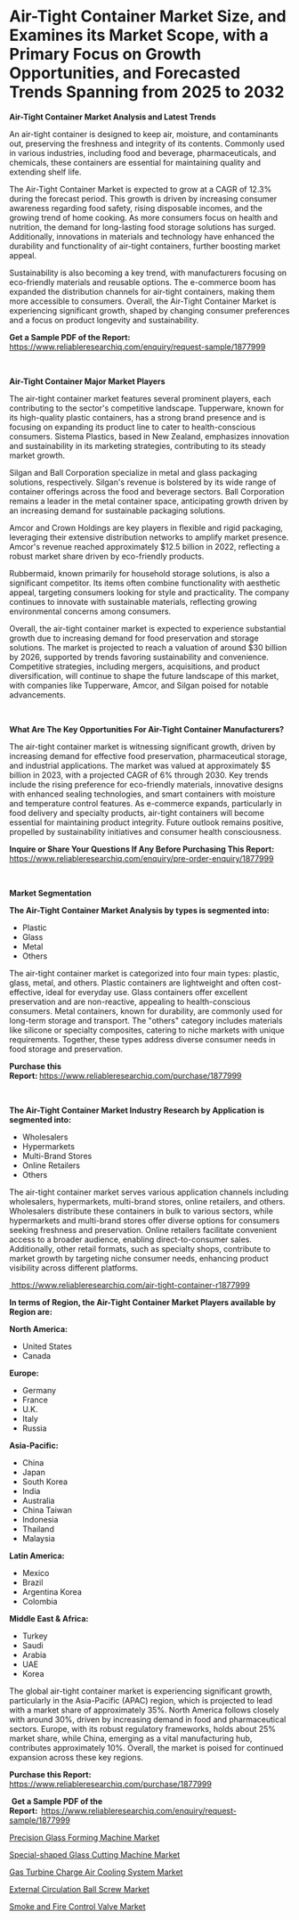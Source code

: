 <p><h1>Air-Tight Container Market Size, and Examines its Market Scope, with a Primary Focus on Growth Opportunities, and Forecasted Trends Spanning from 2025 to 2032</h1></p><p><strong>Air-Tight Container Market Analysis and Latest Trends</strong></p>
<p><p>An air-tight container is designed to keep air, moisture, and contaminants out, preserving the freshness and integrity of its contents. Commonly used in various industries, including food and beverage, pharmaceuticals, and chemicals, these containers are essential for maintaining quality and extending shelf life.</p><p>The Air-Tight Container Market is expected to grow at a CAGR of 12.3% during the forecast period. This growth is driven by increasing consumer awareness regarding food safety, rising disposable incomes, and the growing trend of home cooking. As more consumers focus on health and nutrition, the demand for long-lasting food storage solutions has surged. Additionally, innovations in materials and technology have enhanced the durability and functionality of air-tight containers, further boosting market appeal.</p><p>Sustainability is also becoming a key trend, with manufacturers focusing on eco-friendly materials and reusable options. The e-commerce boom has expanded the distribution channels for air-tight containers, making them more accessible to consumers. Overall, the Air-Tight Container Market is experiencing significant growth, shaped by changing consumer preferences and a focus on product longevity and sustainability.</p></p>
<p><strong>Get a Sample PDF of the Report:&nbsp;</strong> <a href="https://www.reliableresearchiq.com/enquiry/request-sample/1877999?utm_campaign=1123&utm_medium=2&utm_source=Github&utm_content=ia&utm_term=28022025&utm_id=air-tight-container">https://www.reliableresearchiq.com/enquiry/request-sample/1877999</a></p>
<p>&nbsp;</p>
<p><strong>Air-Tight Container Major Market Players</strong></p>
<p><p>The air-tight container market features several prominent players, each contributing to the sector's competitive landscape. Tupperware, known for its high-quality plastic containers, has a strong brand presence and is focusing on expanding its product line to cater to health-conscious consumers. Sistema Plastics, based in New Zealand, emphasizes innovation and sustainability in its marketing strategies, contributing to its steady market growth.</p><p>Silgan and Ball Corporation specialize in metal and glass packaging solutions, respectively. Silgan's revenue is bolstered by its wide range of container offerings across the food and beverage sectors. Ball Corporation remains a leader in the metal container space, anticipating growth driven by an increasing demand for sustainable packaging solutions.</p><p>Amcor and Crown Holdings are key players in flexible and rigid packaging, leveraging their extensive distribution networks to amplify market presence. Amcor's revenue reached approximately $12.5 billion in 2022, reflecting a robust market share driven by eco-friendly products.</p><p>Rubbermaid, known primarily for household storage solutions, is also a significant competitor. Its items often combine functionality with aesthetic appeal, targeting consumers looking for style and practicality. The company continues to innovate with sustainable materials, reflecting growing environmental concerns among consumers.</p><p>Overall, the air-tight container market is expected to experience substantial growth due to increasing demand for food preservation and storage solutions. The market is projected to reach a valuation of around $30 billion by 2026, supported by trends favoring sustainability and convenience. Competitive strategies, including mergers, acquisitions, and product diversification, will continue to shape the future landscape of this market, with companies like Tupperware, Amcor, and Silgan poised for notable advancements.</p></p>
<p>&nbsp;</p>
<p><strong>What Are The Key Opportunities For Air-Tight Container Manufacturers?</strong></p>
<p><p>The air-tight container market is witnessing significant growth, driven by increasing demand for effective food preservation, pharmaceutical storage, and industrial applications. The market was valued at approximately $5 billion in 2023, with a projected CAGR of 6% through 2030. Key trends include the rising preference for eco-friendly materials, innovative designs with enhanced sealing technologies, and smart containers with moisture and temperature control features. As e-commerce expands, particularly in food delivery and specialty products, air-tight containers will become essential for maintaining product integrity. Future outlook remains positive, propelled by sustainability initiatives and consumer health consciousness.</p></p>
<p><strong>Inquire or Share Your Questions If Any Before Purchasing This Report:</strong> <a href="https://www.reliableresearchiq.com/enquiry/pre-order-enquiry/1877999?utm_campaign=1123&utm_medium=2&utm_source=Github&utm_content=ia&utm_term=28022025&utm_id=air-tight-container">https://www.reliableresearchiq.com/enquiry/pre-order-enquiry/1877999</a></p>
<p>&nbsp;</p>
<p><strong>Market Segmentation</strong></p>
<p><strong>The Air-Tight Container Market Analysis by types is segmented into:</strong></p>
<p><ul><li>Plastic</li><li>Glass</li><li>Metal</li><li>Others</li></ul></p>
<p><p>The air-tight container market is categorized into four main types: plastic, glass, metal, and others. Plastic containers are lightweight and often cost-effective, ideal for everyday use. Glass containers offer excellent preservation and are non-reactive, appealing to health-conscious consumers. Metal containers, known for durability, are commonly used for long-term storage and transport. The "others" category includes materials like silicone or specialty composites, catering to niche markets with unique requirements. Together, these types address diverse consumer needs in food storage and preservation.</p></p>
<p><strong>Purchase this Report:&nbsp;</strong><a href="https://www.reliableresearchiq.com/purchase/1877999?utm_campaign=1123&utm_medium=2&utm_source=Github&utm_content=ia&utm_term=28022025&utm_id=air-tight-container">https://www.reliableresearchiq.com/purchase/1877999</a></p>
<p>&nbsp;</p>
<p><strong>The Air-Tight Container Market Industry Research by Application is segmented into:</strong></p>
<p><ul><li>Wholesalers</li><li>Hypermarkets</li><li>Multi-Brand Stores</li><li>Online Retailers</li><li>Others</li></ul></p>
<p><p>The air-tight container market serves various application channels including wholesalers, hypermarkets, multi-brand stores, online retailers, and others. Wholesalers distribute these containers in bulk to various sectors, while hypermarkets and multi-brand stores offer diverse options for consumers seeking freshness and preservation. Online retailers facilitate convenient access to a broader audience, enabling direct-to-consumer sales. Additionally, other retail formats, such as specialty shops, contribute to market growth by targeting niche consumer needs, enhancing product visibility across different platforms.</p></p>
<p><a href="https://www.reliableresearchiq.com/air-tight-container-r1877999?utm_campaign=1123&utm_medium=2&utm_source=Github&utm_content=ia&utm_term=28022025&utm_id=air-tight-container">&nbsp;https://www.reliableresearchiq.com/air-tight-container-r1877999</a></p>
<p><strong>In terms of Region, the Air-Tight Container Market Players available by Region are:</strong></p>
<p>
    <p> <strong> North America: </strong>
        <ul>
            <li>United States</li>
            <li>Canada</li>
        </ul>
        </p> 
    <p> <strong> Europe: </strong>
        <ul>
            <li>Germany</li>
            <li>France</li>
            <li>U.K.</li>
            <li>Italy</li>
            <li>Russia</li>
        </ul>
        </p> 
    <p> <strong> Asia-Pacific: </strong>
        <ul>
            <li>China</li>
            <li>Japan</li>
            <li>South Korea</li>
            <li>India</li>
            <li>Australia</li>
            <li>China Taiwan</li>
            <li>Indonesia</li>
            <li>Thailand</li>
            <li>Malaysia</li>
        </ul>
        </p> 
    <p> <strong> Latin America: </strong>
        <ul>
            <li>Mexico</li>
            <li>Brazil</li>
            <li>Argentina Korea</li>
            <li>Colombia</li>
        </ul>
        </p> 
    <p> <strong> Middle East & Africa: </strong>
        <ul>
            <li>Turkey</li>
            <li>Saudi</li>
            <li>Arabia</li>
            <li>UAE</li>
            <li>Korea</li>
        </ul>
    </p>
    </p>
<p><p>The global air-tight container market is experiencing significant growth, particularly in the Asia-Pacific (APAC) region, which is projected to lead with a market share of approximately 35%. North America follows closely with around 30%, driven by increasing demand in food and pharmaceutical sectors. Europe, with its robust regulatory frameworks, holds about 25% market share, while China, emerging as a vital manufacturing hub, contributes approximately 10%. Overall, the market is poised for continued expansion across these key regions.</p></p>
<p><strong>Purchase this Report: </strong><a href="https://www.reliableresearchiq.com/purchase/1877999?utm_campaign=1123&utm_medium=2&utm_source=Github&utm_content=ia&utm_term=28022025&utm_id=air-tight-container">https://www.reliableresearchiq.com/purchase/1877999</a></p>
<p>&nbsp;<strong>Get a Sample PDF of the Report:&nbsp;&nbsp;</strong><a href="https://www.reliableresearchiq.com/enquiry/request-sample/1877999?utm_campaign=1123&utm_medium=2&utm_source=Github&utm_content=ia&utm_term=28022025&utm_id=air-tight-container">https://www.reliableresearchiq.com/enquiry/request-sample/1877999</a></p>
<p><strong></strong></p>
<p><p><a href="https://github.com/osbornrdaflalo/Market-Research-Report-List-1/blob/main/precision-glass-forming-machine-market.md?utm_campaign=1123&utm_medium=2&utm_source=Github&utm_content=ia&utm_term=28022025&utm_id=air-tight-container">Precision Glass Forming Machine Market</a></p><p><a href="https://github.com/antonioc6hal/Market-Research-Report-List-1/blob/main/special-shaped-glass-cutting-machine-market.md?utm_campaign=1123&utm_medium=2&utm_source=Github&utm_content=ia&utm_term=28022025&utm_id=air-tight-container">Special-shaped Glass Cutting Machine Market</a></p><p><a href="https://github.com/lashaunm5st/Market-Research-Report-List-1/blob/main/gas-turbine-charge-air-cooling-system-market.md?utm_campaign=1123&utm_medium=2&utm_source=Github&utm_content=ia&utm_term=28022025&utm_id=air-tight-container">Gas Turbine Charge Air Cooling System Market</a></p><p><a href="https://github.com/hammelximalschid/Market-Research-Report-List-1/blob/main/external-circulation-ball-screw-market.md?utm_campaign=1123&utm_medium=2&utm_source=Github&utm_content=ia&utm_term=28022025&utm_id=air-tight-container">External Circulation Ball Screw Market</a></p><p><a href="https://github.com/kimberjam0i/Market-Research-Report-List-1/blob/main/smoke-and-fire-control-valve-market.md?utm_campaign=1123&utm_medium=2&utm_source=Github&utm_content=ia&utm_term=28022025&utm_id=air-tight-container">Smoke and Fire Control Valve Market</a></p></p>